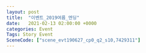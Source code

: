 ```yaml
---
layout: post
title:  "이벤트_2019여름_엔딩"
date:   2021-02-13 02:00:00 +0000
categories: Event
Tags: Story Event
SceneCode: ["scene_evt190627_cp0_q2_s10,7429311"]
---
```

